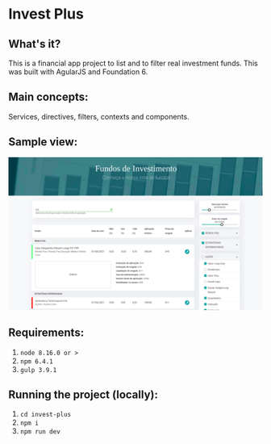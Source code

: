 # Invest Plus

## What's it?
This is a financial app project to list and to filter real investment funds. This was built with AgularJS and Foundation 6.

## Main concepts:
Services, directives, filters, contexts and components.


## Sample view:
![](invest-plus.png)

## Requirements:
1. `node 8.16.0 or >`
2. `npm 6.4.1`
3. `gulp 3.9.1`

## Running the project (locally):

1. `cd invest-plus`
2. `npm i`
3. `npm run dev`
